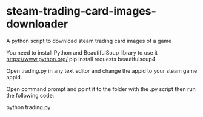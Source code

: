 # steam-trading-card-images-downloader
A python script to download steam trading card images of a game

You need to install Python and BeautifulSoup library to use it
https://www.python.org/
pip install requests beautifulsoup4

Open trading.py in any text editor and change the appid to your steam game appid.

Open command prompt and point it to the folder with the .py script then run the following code:

python trading.py